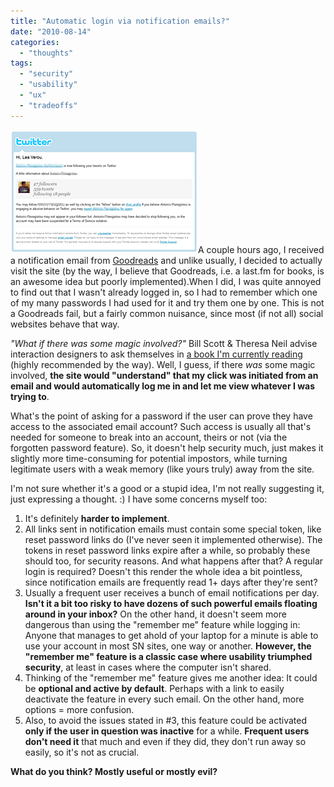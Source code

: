```yaml
---
title: "Automatic login via notification emails?"
date: "2010-08-14"
categories:
  - "thoughts"
tags:
  - "security"
  - "usability"
  - "ux"
  - "tradeoffs"
---
```


![Screenshot of a Twitter email notification](images/twitter-notification.png "Email notification example (via Twitter)")A couple hours ago, I received a notification email from [Goodreads](http://www.goodreads.com/) and unlike usually, I decided to actually visit the site (by the way, I believe that Goodreads, i.e. a last.fm for books, is an awesome idea but poorly implemented).When I did, I was quite annoyed to find out that I wasn't already logged in, so I had to remember which one of my many passwords I had used for it and try them one by one. This is not a Goodreads fail, but a fairly common nuisance, since most (if not all) social websites behave that way.

_"What if there was some magic involved?"_ Bill Scott & Theresa Neil advise interaction designers to ask themselves in [a book I'm currently reading](http://designingwebinterfaces.com/) (highly recommended by the way). Well, I guess, if there _was_ some magic involved, **the site would "understand" that my click was initiated from an email and would automatically log me in and let me view whatever I was trying to**.

What's the point of asking for a password if the user can prove they have access to the associated email account? Such access is usually all that's needed for someone to break into an account, theirs or not (via the forgotten password feature). So, it doesn't help security much, just makes it slightly more time-consuming for potential impostors, while turning legitimate users with a weak memory (like yours truly) away from the site.

I'm not sure whether it's a good or a stupid idea, I'm not really suggesting it, just expressing a thought. :) I have some concerns myself too:

1. It's definitely **harder to implement**.
2. All links sent in notification emails must contain some special token, like reset password links do (I've never seen it implemented otherwise). The tokens in reset password links expire after a while, so probably these should too, for security reasons. And what happens after that? A regular login is required? Doesn't this render the whole idea a bit pointless, since notification emails are frequently read 1+ days after they're sent?
3. Usually a frequent user receives a bunch of email notifications per day. **Isn't it a bit too risky to have dozens of such powerful emails floating around in your inbox?** On the other hand, it doesn't seem more dangerous than using the "remember me" feature while logging in: Anyone that manages to get ahold of your laptop for a minute is able to use your account in most SN sites, one way or another. **However, the "remember me" feature is a classic case where usability triumphed security**, at least in cases where the computer isn't shared.
4. Thinking of the "remember me" feature gives me another idea: It could be **optional and active by default**. Perhaps with a link to easily deactivate the feature in every such email. On the other hand, more options = more confusion.
5. Also, to avoid the issues stated in #3, this feature could be activated **only if the user in question was inactive** for a while. **Frequent users don't need it** that much and even if they did, they don't run away so easily, so it's not as crucial.

**What do you think? Mostly useful or mostly evil?**
